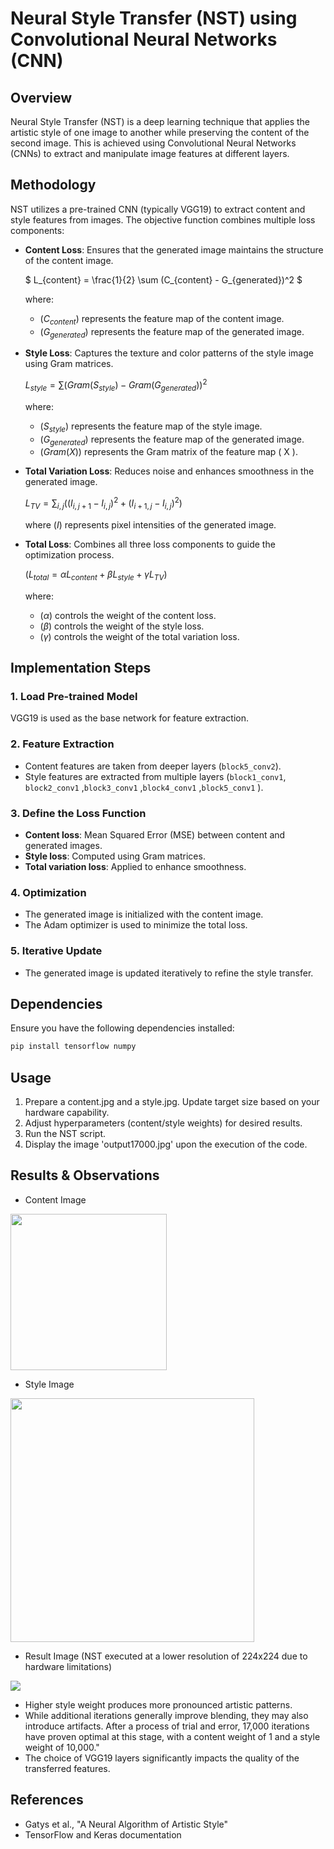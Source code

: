 # Neural Style Transfer (NST) using Convolutional Neural Networks (CNN)

## Overview

Neural Style Transfer (NST) is a deep learning technique that applies the artistic style of one image to another while preserving the content of the second image. This is achieved using Convolutional Neural Networks (CNNs) to extract and manipulate image features at different layers.

## Methodology

NST utilizes a pre-trained CNN (typically VGG19) to extract content and style features from images. The objective function combines multiple loss components:

- **Content Loss**: Ensures that the generated image maintains the structure of the content image.
  
  $` L_{content} = \frac{1}{2} \sum (C_{content} - G_{generated})^2 `$
  
  where:
  - $`( C_{content} )`$ represents the feature map of the content image.
  - $`( G_{generated} )`$ represents the feature map of the generated image.

- **Style Loss**: Captures the texture and color patterns of the style image using Gram matrices.
  
  $` L_{style} = \sum (Gram(S_{style}) - Gram(G_{generated}))^2 `$
  
  where:
  - $`( S_{style} )`$ represents the feature map of the style image.
  - $`( G_{generated} )`$ represents the feature map of the generated image.
  - $`( Gram(X) )`$ represents the Gram matrix of the feature map \( X \).

- **Total Variation Loss**: Reduces noise and enhances smoothness in the generated image.
  
  $` L_{TV} = \sum_{i,j} ((I_{i,j+1} - I_{i,j})^2 + (I_{i+1,j} - I_{i,j})^2) `$
  
  where $`( I )`$ represents pixel intensities of the generated image.

- **Total Loss**: Combines all three loss components to guide the optimization process.

  $`(L_{total} = \alpha L_{content} + \beta L_{style} + \gamma L_{TV})`$

  where:

  - $`(\alpha)`$ controls the weight of the content loss.
  - $`(\beta)`$ controls the weight of the style loss.
  - $`(\gamma)`$ controls the weight of the total variation loss.

## Implementation Steps

### 1. Load Pre-trained Model

VGG19 is used as the base network for feature extraction.

### 2. Feature Extraction

- Content features are taken from deeper layers (`block5_conv2`).
- Style features are extracted from multiple layers (`block1_conv1`, `block2_conv1` ,`block3_conv1` ,`block4_conv1` ,`block5_conv1` ).

### 3. Define the Loss Function

- **Content loss**: Mean Squared Error (MSE) between content and generated images.
- **Style loss**: Computed using Gram matrices.
- **Total variation loss**: Applied to enhance smoothness.

### 4. Optimization

- The generated image is initialized with the content image.
- The Adam optimizer is used to minimize the total loss.

### 5. Iterative Update

- The generated image is updated iteratively to refine the style transfer.

## Dependencies

Ensure you have the following dependencies installed:

```bash
pip install tensorflow numpy
```


## Usage

1. Prepare a content.jpg and a style.jpg. Update target size based on your hardware capability.
2. Adjust hyperparameters (content/style weights) for desired results. 
3. Run the NST script.
4. Display the image 'output17000.jpg' upon the execution of the code.

## Results & Observations
- Content Image
<img src="https://github.com/user-attachments/assets/3d688ded-9ea6-4aea-acc4-1534312bab96" width="250"/>


- Style Image
<img src="https://github.com/user-attachments/assets/009ae32f-0c19-4b77-a1cd-5996b0aa2279" width="390"/>


- Result Image (NST executed at a lower resolution of 224x224 due to hardware limitations)
<img src="https://github.com/user-attachments/assets/a6756b31-630e-4303-9176-09f4cd104363" />


- Higher style weight produces more pronounced artistic patterns.
- While additional iterations generally improve blending, they may also introduce artifacts. After a process of trial and error, 17,000 iterations have proven optimal at this stage, with a content weight of 1 and a style weight of 10,000."
- The choice of VGG19 layers significantly impacts the quality of the transferred features.

## References

- Gatys et al., "A Neural Algorithm of Artistic Style"
- TensorFlow and Keras documentation

